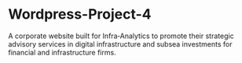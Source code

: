 # Wordpress-Project-4
A corporate website built for Infra‑Analytics to promote their strategic advisory services in digital infrastructure and subsea investments for financial and infrastructure firms.
